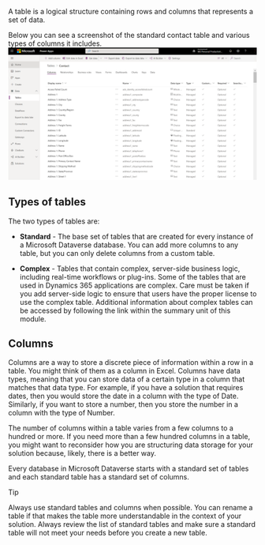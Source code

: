 A table is a logical structure containing rows and columns that represents a set of data.  

Below you can see a screenshot of the standard contact table and various types of columns it includes.
    ![Power Apps customer entity edit form](../media/contact-table.PNG)

## Types of tables

The two types of tables are:

- **Standard** - The base set of tables that are created for every instance of a Microsoft Dataverse database. You can add more columns to any table, but you can only delete columns from a custom table.

- **Complex** - Tables that contain complex, server-side business logic, including real-time workflows or plug-ins. Some of the tables that are used in Dynamics 365 applications are complex. Care must be taken if you add server-side logic to ensure that users have the proper license to use the complex table. Additional information about complex tables can be accessed by following the link within the summary unit of this module.

## Columns

Columns are a way to store a discrete piece of information within a row in a table. You might think of them as a column in Excel. Columns have data types, meaning that you can store data of a certain type in a column that matches that data type. For example, if you have a solution that requires dates, then you would store the date in a column with the type of Date. Similarly, if you want to store a number, then you store the number in a column with the type of Number.

The number of columns within a table varies from a few columns to a hundred or more. If you need more than a few hundred columns in a table, you might want to reconsider how you are structuring data storage for your solution because, likely, there is a better way.

Every database in Microsoft Dataverse starts with a standard set of tables and each standard table has a standard set of columns.

> [!TIP]
> Always use standard tables and columns when possible. You can rename a table if that makes the table more understandable in the context of your solution. Always review the list of standard tables and make sure a standard table will not meet your needs before you create a new table.